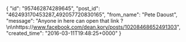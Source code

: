  {
   "id": "957462874289645",
   "post_id": "462493170453287_492057720830165",
   "from_name": "Pete Daoust",
   "message": "Anyone in here can open that link ?\n\nhttps://www.facebook.com/dean.kory/posts/10208468652491303",
   "created_time": "2016-03-11T19:48:25+0000"
 }

